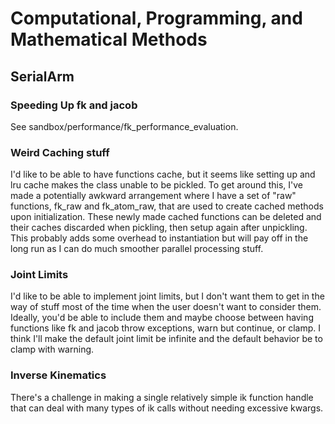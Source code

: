# Computational, Programming, and Mathematical Methods

## SerialArm 

### Speeding Up fk and jacob

See sandbox/performance/fk_performance_evaluation.

### Weird Caching stuff

I'd like to be able to have functions cache, but it seems like setting up and lru cache makes the class unable to be pickled.
To get around this, I've made a potentially awkward arrangement where I have a set of "raw" functions, fk_raw and fk_atom_raw, that are used to create cached methods upon initialization.
These newly made cached functions can be deleted and their caches discarded when pickling, then setup again after unpickling.
This probably adds some overhead to instantiation but will pay off in the long run as I can do much smoother parallel processing stuff.

### Joint Limits

I'd like to be able to implement joint limits, but I don't want them to get in the way of stuff most of the time when the user doesn't want to consider them.
Ideally, you'd be able to include them and maybe choose between having functions like fk and jacob throw exceptions, warn but continue, or clamp.
I think I'll make the default joint limit be infinite and the default behavior be to clamp with warning.

### Inverse Kinematics

There's a challenge in making a single relatively simple ik function handle that can deal with many types of ik calls without needing excessive kwargs.
